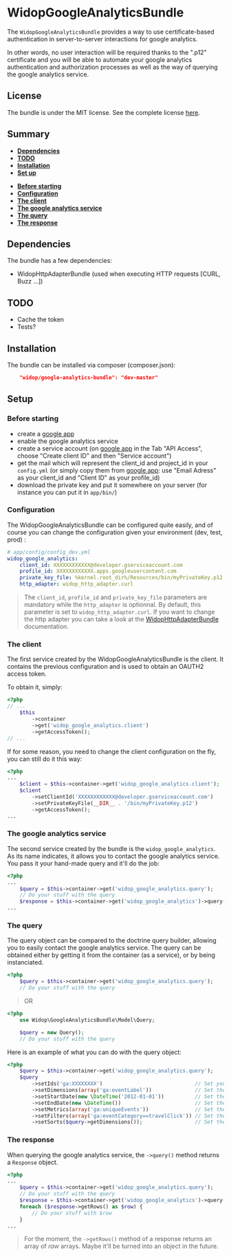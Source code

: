 # WidopGoogleAnalyticsBundle

The `WidopGoogleAnalyticsBundle` provides a way to use certificate-based authentication in server-to-server interactions for google analytics.

In other words, no user interaction will be required thanks to the ".p12" certificate and you will be able to automate your google analytics authentication and authorization processes as well as the way of querying the google analytics service.

License
-------

The bundle is under the MIT license. See the complete license [here](http://github.com/widop/WidopGoogleAnalyticsBundle/blob/master/Resources/meta/LICENSE).


## Summary
* **[Dependencies](#dependencies)**
* **[TODO](#todo)**
* **[Installation](#install)**
* **[Set up](#setup)**
 - **[Before starting](#foreword)**
 - **[Configuration](#conf)**
 - **[The client](#client)**
 - **[The google analytics service](#ga-service)**
 - **[The query](#query)**
 - **[The response](#response)**

## <a name="dependencies"/> Dependencies
The bundle has a few dependencies:
* WidopHttpAdapterBundle (used when executing HTTP requests [CURL, Buzz ...])

## <a name="todo"/> TODO
* Cache the token
* Tests?

## <a name="install"/> Installation
The bundle can be installed via composer (composer.json):
```json
    "widop/google-analytics-bundle": "dev-master"
```

## <a name="setup"/> Setup
### <a name="foreword"/> Before starting
* create a [google app](http://code.google.com/apis/console)
* enable the google analytics service
* create a service account (on [google app](http://code.google.com/apis/console) in the Tab "API Access", choose "Create client ID" and then "Service account")
* get the mail which will represent the client_id and project_id in your ```config.yml``` (or simply copy them from [google app](http://code.google.com/apis/console): use "Email Adress" as your client_id and "Client ID" as your profile_id)
* download the private key and put it somewhere on your server (for instance you can put it in ```app/bin/```)

### <a name="conf"/> Configuration

The WidopGoogleAnalyticsBundle can be configured quite easily, and of course you can change the configuration given your environment (dev, test, prod) :

```yml
# app/config/config_dev.yml
widop_google_analytics:
    client_id: XXXXXXXXXXXX@developer.gserviceaccount.com
    profile_id: XXXXXXXXXXXX.apps.googleusercontent.com
    private_key_file: %kernel.root_dir%/Resources/bin/myPrivateKey.p12
    http_adapter: widop_http_adapter.curl
```

> The ```client_id```, ```profile_id``` and ```private_key_file``` parameters are mandatory while the ```http_adapter``` is optionnal. By default, this parameter is set to ```widop_http_adapter.curl```. If you want to change the http adapter you can take a look at the [WidopHttpAdapterBundle](https://github.com/widop/WidopHttpAdapterBundle) documentation.

### <a name="client"/> The client
The first service created by the WidopGoogleAnalyticsBundle is the client.
It contains the previous configuration and is used to obtain an OAUTH2 access token.

To obtain it, simply:

```php
<?php
// ...
    $this
        ->container
        ->get('widop_google_analytics.client')
        ->getAccessToken();
// ...
```

If for some reason, you need to change the client configuration on the fly, you can still do it this way:
```php
<?php
...
    $client = $this->container->get('widop_google_analytics.client');
    $client
        ->setClientId('XXXXXXXXXXXX@developer.gserviceaccount.com')
        ->setPrivateKeyFile(__DIR__ . '/bin/myPrivateKey.p12')
        ->getAccessToken();
...
```

### <a name="ga-service"/> The google analytics service
The second service created by the bundle is the ```widop_google_analytics```.
As its name indicates, it allows you to contact the google analytics service.
You pass it your hand-made query and it'll do the job:

```php
<?php
...
    $query = $this->container->get('widop_google_analytics.query');
    // Do your stuff with the query
    $response = $this->container->get('widop_google_analytics')->query($query);
...
```

### <a name="query"/> The query
The query object can be compared to the doctrine query builder, allowing you to easily contact the google analytics service. The query can be obtained either by getting it from the container (as a service), or by being instanciated.

```php
<?php
    $query = $this->container->get('widop_google_analytics.query');
    // Do your stuff with the query
```
> OR

```php
<?php
    use Widop\GoogleAnalyticsBundle\Model\Query;

    $query = new Query();
    // Do your stuff with the query
```

Here is an example of what you can do with the query object:
```php
<?php
    $query = $this->container->get('widop_google_analytics.query');
    $query
        ->setIds('ga:XXXXXXXX')                              // Set your app id
        ->setDimensions(array('ga:eventLabel'))              // Set the dimensions to query
        ->setStartDate(new \DateTime('2012-01-01'))          // Set the start-date parameter
        ->setEndDate(new \DateTime())                        // Set the end-date parameter
        ->setMetrics(array('ga:uniqueEvents'))               // Set the metrics to query
        ->setFilters(array('ga:eventCategory==travelClick')) // Set the filters
        ->setSorts($query->getDimensions());                 // Set the sorting parameters
```

### <a name="response"/> The response
When querying the google analytics service, the ```->query()``` method returns a ```Response``` object.

```php
<?php
...
    $query = $this->container->get('widop_google_analytics.query');
    // Do your stuff with the query
    $response = $this->container->get('widop_google_analytics')->query($query);
    foreach ($response->getRows() as $row) {
        // Do your stuff with $row
    }
...
```

> For the moment, the `->getRows()` method of a response returns an array of *raw* arrays. Maybe it'll be turned into an object in the future.